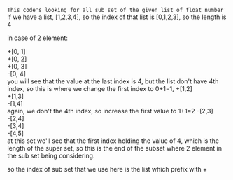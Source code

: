 `This code's looking for all sub set of the given list of float number' `
if we have a list, [1,2,3,4], so the index of that list is [0,1,2,3], so the length is 4

in case of  2 element:

+[0, 1]<br>
+[0, 2]<br>
+[0, 3]<br>
-[0, 4]<br> you will see that the value at the last index is 4, but the list don't have 4th index,
so this is where we change the first index to 0+1=1,
+[1,2]<br>
+[1,3]<br>
-[1,4]<br> again, we don't the 4th index, so increase the first value to 1+1=2
-[2,3]<br>
-[2,4]<br>
-[3,4]<br>
-[4,5]<br>at this set we'll see that the first index holding the value of 4, which is the
length of the super set, so this is the end of the subset where 2 element in the sub set being considering.

so the index of sub set that we use here is the list which prefix with +